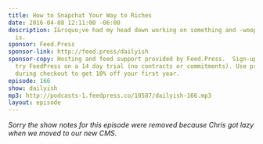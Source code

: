 ```yaml
---
title: How to Snapchat Your Way to Riches
date: 2016-04-08 12:11:00 -06:00
description: I&rsquo;ve had my head down working on something and -woop! -here it
  is.
sponsor: Feed.Press
sponsor-link: http://feed.press/dailyish
sponsor-copy: Hosting and feed support provided by Feed.Press.  Sign-up today and
  try FeedPress on a 14 day trial (no contracts or commitments). Use promo code "dailyish"
  during checkout to get 10% off your first year.
episode: 166
show: dailyish
mp3: http://podcasts-1.feedpress.co/10587/dailyish-166.mp3
layout: episode
---
```


<em>Sorry the show notes for this episode were removed because Chris got lazy when we moved to our new CMS</em>.
